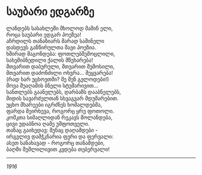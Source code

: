 # საუბარი ედგარზე

ლანდებს სასახლეში მხოლოდ მაშინ ელი,\
როცა საუბარი ედგარ პოეზეა!\
აჩრდილს თანაზიარს მარად საშინელი\
დასდევს განწირულთა შავი პოეზია.\
ხშირად მაგონდება: ფოთლებშემოცლილი,\
სახემიბნედილი ქალის მწუხარება!\
მთვარით დაბურული, მთვარით შემოსილი,\
მთვარით დაძონძილი ოხვრა... შეყვარება!\
(რად ხარ უცხოეთში? მე შენ გელოდები!)\
მოვა შუაღამის ბნელი სტუმარივით...\
სანთლებს გაანელებს, დარბაზს დააბნელებს,\
მიდის სავარძელთან სხვაგვარ მდუმარებით.\
უცხო მხარეები იგრძნეს ხომალდებმა,\
ფარდა შეირხევა, როგორც ყრუ ფოთოლი.\
კოშკთა სიმაღლიდან რეკავს მოლანდება,\
ცივი უდაბნოა ღამე უშფოთველი.\
თანაც გაიხედავ: შენაც დაღამდები -\
ირგვლივ დამჭკნარია ფერი და ფერვალი:\
ასეთ სანახავად - როგორც თანამდები,\
ბაღში შეშლილივით კვდება თებერვალი!

***

_1916_
